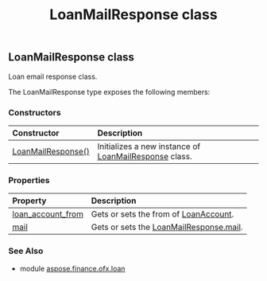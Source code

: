 ﻿---
title: LoanMailResponse class
second_title: Aspose.Finance for Python via .NET API References
description: 
type: docs
weight: 110
url: /python-net/aspose.finance.ofx.loan/loanmailresponse/
is_root: false
---

## LoanMailResponse class

Loan email response class.



The LoanMailResponse type exposes the following members:

### Constructors
| Constructor | Description |
| :- | :- |
| [LoanMailResponse()](/finance/python-net/aspose.finance.ofx.loan/loanmailresponse/__init__/#) | Initializes a new instance of [LoanMailResponse](/finance/python-net/aspose.finance.ofx.loan/loanmailresponse) class. |


### Properties
| Property | Description |
| :- | :- |
| [loan_account_from](/finance/python-net/aspose.finance.ofx.loan/loanmailresponse/loan_account_from) | Gets or sets the from of [LoanAccount](/finance/python-net/aspose.finance.ofx/loanaccount). |
| [mail](/finance/python-net/aspose.finance.ofx.loan/loanmailresponse/mail) | Gets or sets the [LoanMailResponse.mail](/finance/python-net/aspose.finance.ofx.loan/loanmailresponse#mail). |


### See Also

* module [aspose.finance.ofx.loan](../)

